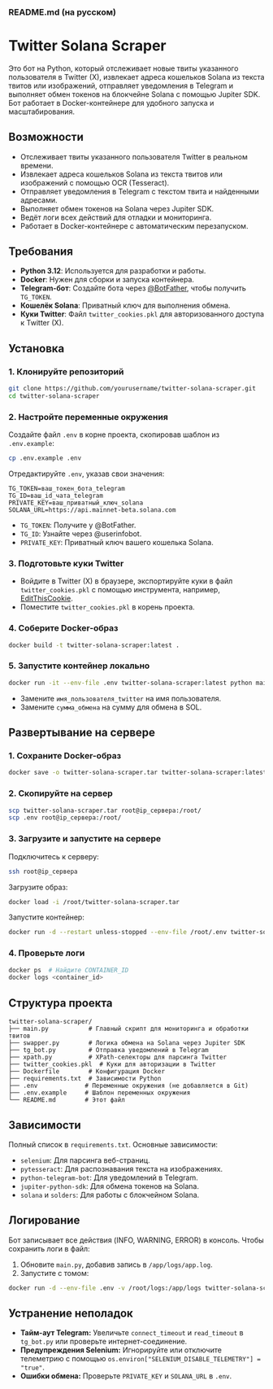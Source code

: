 ### README.md (на русском)


# Twitter Solana Scraper

Это бот на Python, который отслеживает новые твиты указанного пользователя в Twitter (X), извлекает адреса кошельков Solana из текста твитов или изображений, отправляет уведомления в Telegram и выполняет обмен токенов на блокчейне Solana с помощью Jupiter SDK. Бот работает в Docker-контейнере для удобного запуска и масштабирования.

## Возможности
- Отслеживает твиты указанного пользователя Twitter в реальном времени.
- Извлекает адреса кошельков Solana из текста твитов или изображений с помощью OCR (Tesseract).
- Отправляет уведомления в Telegram с текстом твита и найденными адресами.
- Выполняет обмен токенов на Solana через Jupiter SDK.
- Ведёт логи всех действий для отладки и мониторинга.
- Работает в Docker-контейнере с автоматическим перезапуском.

## Требования
- **Python 3.12**: Используется для разработки и работы.
- **Docker**: Нужен для сборки и запуска контейнера.
- **Telegram-бот**: Создайте бота через [@BotFather](https://t.me/BotFather), чтобы получить `TG_TOKEN`.
- **Кошелёк Solana**: Приватный ключ для выполнения обмена.
- **Куки Twitter**: Файл `twitter_cookies.pkl` для авторизованного доступа к Twitter (X).

## Установка

### 1. Клонируйте репозиторий
```bash
git clone https://github.com/yourusername/twitter-solana-scraper.git
cd twitter-solana-scraper
```

### 2. Настройте переменные окружения
Создайте файл `.env` в корне проекта, скопировав шаблон из `.env.example`:
```bash
cp .env.example .env
```
Отредактируйте `.env`, указав свои значения:
```
TG_TOKEN=ваш_токен_бота_telegram
TG_ID=ваш_id_чата_telegram
PRIVATE_KEY=ваш_приватный_ключ_solana
SOLANA_URL=https://api.mainnet-beta.solana.com
```
- `TG_TOKEN`: Получите у @BotFather.
- `TG_ID`: Узнайте через @userinfobot.
- `PRIVATE_KEY`: Приватный ключ вашего кошелька Solana.

### 3. Подготовьте куки Twitter
- Войдите в Twitter (X) в браузере, экспортируйте куки в файл `twitter_cookies.pkl` с помощью инструмента, например, [EditThisCookie](https://chrome.google.com/webstore/detail/editthiscookie/fngmhnnpilhplaeedifhccceomclgfbg).
- Поместите `twitter_cookies.pkl` в корень проекта.

### 4. Соберите Docker-образ
```bash
docker build -t twitter-solana-scraper:latest .
```

### 5. Запустите контейнер локально
```bash
docker run -it --env-file .env twitter-solana-scraper:latest python main.py "имя_пользователя_twitter" "сумма_обмена"
```
- Замените `имя_пользователя_twitter` на имя пользователя.
- Замените `сумма_обмена` на сумму для обмена в SOL.

## Развертывание на сервере

### 1. Сохраните Docker-образ
```bash
docker save -o twitter-solana-scraper.tar twitter-solana-scraper:latest
```

### 2. Скопируйте на сервер
```bash
scp twitter-solana-scraper.tar root@ip_сервера:/root/
scp .env root@ip_сервера:/root/
```

### 3. Загрузите и запустите на сервере
Подключитесь к серверу:
```bash
ssh root@ip_сервера
```
Загрузите образ:
```bash
docker load -i /root/twitter-solana-scraper.tar
```
Запустите контейнер:
```bash
docker run -d --restart unless-stopped --env-file /root/.env twitter-solana-scraper:latest python main.py "имя_пользователя_twitter" "сумма_обмена"
```

### 4. Проверьте логи
```bash
docker ps  # Найдите CONTAINER_ID
docker logs <container_id>
```

## Структура проекта
```
twitter-solana-scraper/
├── main.py           # Главный скрипт для мониторинга и обработки твитов
├── swapper.py        # Логика обмена на Solana через Jupiter SDK
├── tg_bot.py         # Отправка уведомлений в Telegram
├── xpath.py          # XPath-селекторы для парсинга Twitter
├── twitter_cookies.pkl  # Куки для авторизации в Twitter
├── Dockerfile        # Конфигурация Docker
├── requirements.txt  # Зависимости Python
├── .env             # Переменные окружения (не добавляется в Git)
├── .env.example     # Шаблон переменных окружения
└── README.md        # Этот файл
```

## Зависимости
Полный список в `requirements.txt`. Основные зависимости:
- `selenium`: Для парсинга веб-страниц.
- `pytesseract`: Для распознавания текста на изображениях.
- `python-telegram-bot`: Для уведомлений в Telegram.
- `jupiter-python-sdk`: Для обмена токенов на Solana.
- `solana` и `solders`: Для работы с блокчейном Solana.

## Логирование
Бот записывает все действия (INFO, WARNING, ERROR) в консоль. Чтобы сохранить логи в файл:
1. Обновите `main.py`, добавив запись в `/app/logs/app.log`.
2. Запустите с томом:
```bash
docker run -d --env-file .env -v /root/logs:/app/logs twitter-solana-scraper:latest python main.py "имя_пользователя_twitter" "сумма_обмена"
```

## Устранение неполадок
- **Тайм-аут Telegram:** Увеличьте `connect_timeout` и `read_timeout` в `tg_bot.py` или проверьте интернет-соединение.
- **Предупреждения Selenium:** Игнорируйте или отключите телеметрию с помощью `os.environ["SELENIUM_DISABLE_TELEMETRY"] = "true"`.
- **Ошибки обмена:** Проверьте `PRIVATE_KEY` и `SOLANA_URL` в `.env`.

